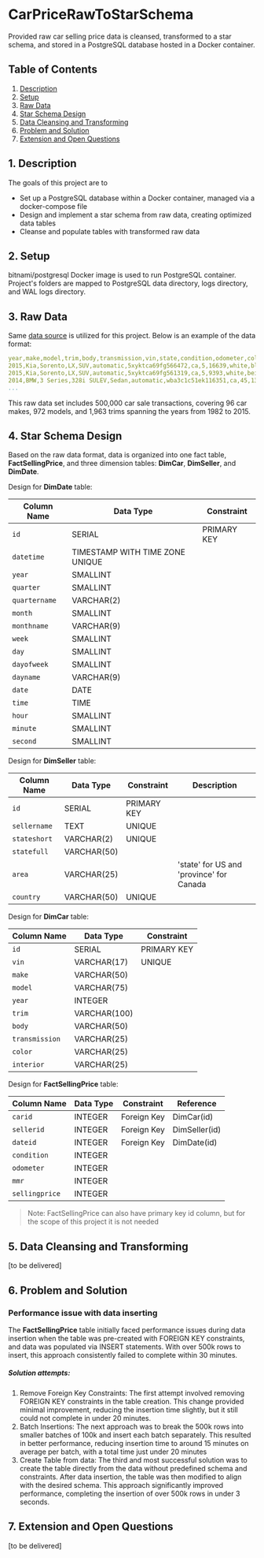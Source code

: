 # CarPriceRawToStarSchema
Provided raw car selling price data is cleansed, transformed to a star schema, and stored in a PostgreSQL 
database hosted in a Docker container.

## Table of Contents
1. [Description](#1-description)
2. [Setup](#2-setup)
3. [Raw Data](#3-raw-data)
4. [Star Schema Design](#4-star-schema-design)
5. [Data Cleansing and Transforming](#5-data-cleansing-and-transforming)
6. [Problem and Solution](#6-problem-and-solution)
7. [Extension and Open Questions](#7-extension-and-open-questions)


## 1. Description
The goals of this project are to
- Set up a PostgreSQL database within a Docker container, managed via a docker-compose file
- Design and implement a star schema from raw data, creating optimized data tables
- Cleanse and populate tables with transformed raw data

## 2. Setup
bitnami/postgresql Docker image is used to run PostgreSQL container.
Project's folders are mapped to PostgreSQL data directory, logs directory, and WAL logs directory.

## 3. Raw Data
Same [data source](https://github.com/khoadangnguyen/CarSaleTransactionAnalysis/blob/main/data/carprices.zip) is utilized for this project.
Below is an example of the data format:
```yaml
year,make,model,trim,body,transmission,vin,state,condition,odometer,color,interior,seller,mmr,sellingprice,saledate
2015,Kia,Sorento,LX,SUV,automatic,5xyktca69fg566472,ca,5,16639,white,black,kia motors america  inc,20500,21500,Tue Dec 16 2014 12:30:00 GMT-0800 (PST)
2015,Kia,Sorento,LX,SUV,automatic,5xyktca69fg561319,ca,5,9393,white,beige,kia motors america  inc,20800,21500,Tue Dec 16 2014 12:30:00 GMT-0800 (PST)
2014,BMW,3 Series,328i SULEV,Sedan,automatic,wba3c1c51ek116351,ca,45,1331,gray,black,financial services remarketing (lease),31900,30000,Thu Jan 15 2015 04:30:00 GMT-0800 (PST)
...
```
This raw data set includes 500,000 car sale transactions, covering 96 car makes, 972 models, and 1,963 trims spanning
the years from 1982 to 2015.

## 4. Star Schema Design
Based on the raw data format, data is organized into one fact table, **FactSellingPrice**, and three dimension tables:
**DimCar**, **DimSeller**, and **DimDate**.

Design for **DimDate** table:

| Column Name | Data Type                       | Constraint  | 
| ----------- |---------------------------------| ----------- |
| `id`        | SERIAL                          | PRIMARY KEY |
 | `datetime` | TIMESTAMP WITH TIME ZONE UNIQUE |
 | `year` | SMALLINT                        | |
 | `quarter` | SMALLINT                        | |
 | `quartername` | VARCHAR(2)                      | |
 | `month` | SMALLINT                        | |
 | `monthname` | VARCHAR(9)                      | |
 | `week` | SMALLINT                        | |
 | `day` | SMALLINT                        | |
 | `dayofweek` | SMALLINT                        | |
 | `dayname` | VARCHAR(9)                      | |
 | `date` | DATE                            | |
 | `time` | TIME                            | |
 | `hour` | SMALLINT                        | |
 | `minute` | SMALLINT | |
 | `second` | SMALLINT | |



Design for **DimSeller** table:

| Column Name | Data Type                       | Constraint  | Description                              |
| ----------- |---------------------------------|-------------|------------------------------------------|
 | `id` | SERIAL | PRIMARY KEY |                                          |
 | `sellername` | TEXT | UNIQUE      |                                          |
 | `stateshort` | VARCHAR(2) | UNIQUE      |                                          |
 | `statefull` | VARCHAR(50) |             |                                          |
 | `area` | VARCHAR(25) |             | 'state' for US and 'province' for Canada |
 | `country` | VARCHAR(50) | UNIQUE |                                          |



Design for **DimCar** table:

| Column Name                 | Data Type     | Constraint  |
|-----------------------------|---------------| ----------- |
| `id`                        | SERIAL        | PRIMARY KEY |
| `vin` | VARCHAR(17)   | UNIQUE    |
| `make` | VARCHAR(50)   |             |
| `model` | VARCHAR(75)   | |
| `year` | INTEGER       | |
| `trim` | VARCHAR(100)  | |
| `body` | VARCHAR(50) | |
| `transmission` | VARCHAR(25) | |
| `color` | VARCHAR(25) | |
| `interior` | VARCHAR(25) | |


Design for **FactSellingPrice** table:

| Column Name                 | Data Type     | Constraint  | Reference    |
|-----------------------------|---------------|-------------|--------------|
| `carid` | INTEGER | Foreign Key | DimCar(id)   |
| `sellerid` | INTEGER | Foreign Key | DimSeller(id) |
| `dateid` | INTEGER | Foreign Key | DimDate(id)  |
| `condition` | INTEGER |             |              |
| `odometer` | INTEGER |             |              |
| `mmr` | INTEGER |             |              |
| `sellingprice` | INTEGER |             |              |
> Note: FactSellingPrice can also have primary key id column, but for the scope of this project it is not needed

## 5. Data Cleansing and Transforming 
[to be delivered]

## 6. Problem and Solution
### Performance issue with data inserting
The **FactSellingPrice** table initially faced performance issues during data insertion when the table was pre-created 
with FOREIGN KEY constraints, and data was populated via INSERT statements. With over 500k rows to insert, this approach 
consistently failed to complete within 30 minutes.
##### Solution attempts:
1. Remove Foreign Key Constraints: The first attempt involved removing FOREIGN KEY constraints in the table creation. 
This change provided minimal improvement, reducing the insertion time slightly, but it still could not complete in under 20 minutes.
2. Batch Insertions: The next approach was to break the 500k rows into smaller batches of 100k and insert each batch separately. 
This resulted in better performance, reducing insertion time to around 15 minutes on average per batch, with a total time just under 20 minutes
3. Create Table from data: The third and most successful solution was to create the table directly from the data without
predefined schema and constraints. After data insertion, the table was then modified to align with the desired schema. 
This approach significantly improved performance, completing the insertion of over 500k rows in under 3 seconds.

## 7. Extension and Open Questions
[to be delivered]
